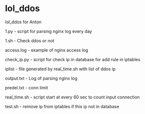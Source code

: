 lol_ddos
========

lol_ddos for Anton

1.py - script for parsing nginx log every day

1.sh - Check ddos or not

access.log - example of nginx access log

check_ip.py - script for check ip in database for add rule in iptables

iplist - file generated by real_time.sh with list of ddos ip

output.txt - Log of parsing nginx log

predel.txt - conn limit

real_time.sh - script start at every 60 sec to count input connection

test.sh - remove ip from iptables if this ip not in database
